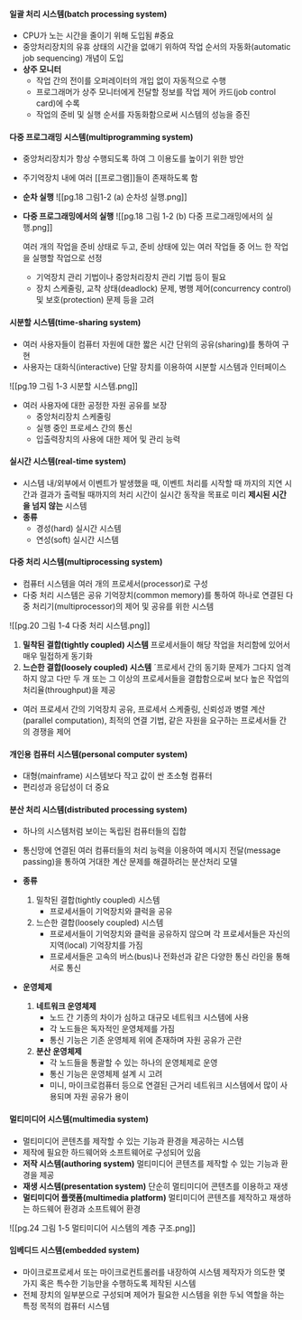 #### 일괄 처리 시스템(batch processing system)
- CPU가 노는 시간을 줄이기 위해 도입됨 #중요
- 중앙처리장치의 유휴 상태의 시간을 없애기 위하여 작업 순서의 자동화(automatic job sequencing) 개념이 도입
- **상주 모니터**
  - 작업 간의 전이를 오퍼레이터의 개입 없이 자동적으로 수행
  - 프로그래머가 상주 모니터에게 전달할 정보를 작업 제어 카드(job control card)에 수록
  - 작업의 준비 및 실행 순서를 자동화함으로써 시스템의 성능을 증진
#### 다중 프로그래밍 시스템(multiprogramming system)
- 중앙처리장치가 항상 수행되도록 하여 그 이용도를 높이기 위한 방안
- 주기억장치 내에 여러 [[프로그램]]들이 존재하도록 함
- **순차 실행**
![[pg.18 그림1-2 (a) 순차성 실행.png]]
- **다중 프로그래밍에서의 실행**
 ![[pg.18 그림 1-2 (b) 다중 프로그래밍에서의 실행.png]]
 
  여러 개의 작업을 준비 상태로 두고, 준비 상태에 있는 여러 작업들 중 어느 한 작업을 실행할 작업으로 선정
  - 기억장치 관리 기법이나 중앙처리장치 관리 기법 등이 필요
  - 장치 스케줄링, 교착 상태(deadlock) 문제, 병행 제어(concurrency control) 및 보호(protection) 문제 등을 고려
#### 시분할 시스템(time-sharing system)
- 여러 사용자들이 컴퓨터 자원에 대한 짧은 시간 단위의 공유(sharing)를 통하여 구현
- 사용자는 대화식(interactive) 단말 장치를 이용하여 시분할 시스템과 인터페이스

![[pg.19 그림 1-3 시분할 시스템.png]]

- 여러 사용자에 대한 공정한 자원 공유를 보장
  - 중앙처리장치 스케줄링
  - 실행 중인 프로세스 간의 통신
  - 입출력장치의 사용에 대한 제어 및 관리 능력
#### 실시간 시스템(real-time system)
- 시스템 내/외부에서 이벤트가 발생했을 때, 이벤트 처리를 시작할 때 까지의 지연 시간과 결과가 출력될 때까지의 처리 시간이 실시간 동작을 목표로 미리 **제시된 시간을 넘지 않는** 시스템
- **종류**
  - 경성(hard) 실시간 시스템
  - 연성(soft) 실시간 시스템
#### 다중 처리 시스템(multiprocessing system)
- 컴퓨터 시스템을 여러 개의 프로세서(processor)로 구성
- 다중 처리 시스템은 공유 기억장치(common memory)를 통하여 하나로 연결된 다중 처리기(multi­processor)의 제어 및 공유를 위한 시스템

![[pg.20 그림 1-4 다중 처리 시스템.png]]

1. **밀착된 결합(tightly coupled) 시스템**
   프로세서들이 해당 작업을 처리함에 있어서 매우 밀접하게 동기화
2. **느슨한 결합(loosely coupled) 시스템**
   ´프로세서 간의 동기화 문제가 그다지 엄격하지 않고 다만 두 개 또는 그 이상의 프로세서들을 결합함으로써 보다 높은 작업의 처리율(throughput)을 제공
- 여러 프로세서 간의 기억장치 공유, 프로세서 스케줄링, 신뢰성과 병렬 계산(parallel computation), 최적의 연결 기법, 같은 자원을 요구하는 프로세서들 간의 경쟁을 제어
#### 개인용 컴퓨터 시스템(personal computer system)
- 대형(mainframe) 시스템보다 작고 값이 싼 초소형 컴퓨터
- 편리성과 응답성이 더 중요
#### 분산 처리 시스템(distributed processing system)
- 하나의 시스템처럼 보이는 독립된 컴퓨터들의 집합
- 통신망에 연결된 여러 컴퓨터들의 처리 능력을 이용하여 메시지 전달(message passing)을 통하여 거대한 계산 문제를 해결하려는 분산처리 모델

- **종류**
  1. 밀착된 결합(tightly coupled) 시스템
     - 프로세서들이 기억장치와 클럭을 공유
    2. 느슨한 결합(loosely coupled) 시스템
       - 프로세서들이 기억장치와 클럭을 공유하지 않으며 각 프로세서들은 자신의 지역(local) 기억장치를 가짐
       - 프로세서들은 고속의 버스(bus)나 전화선과 같은 다양한 통신 라인을 통해 서로 통신

- **운영체제**
  1. **네트워크 운영체제**
     - 노드 간 기종의 차이가 심하고 대규모 네트워크 시스템에 사용
     - 각 노드들은 독자적인 운영체제를 가짐
     - 통신 기능은 기존 운영체제 위에 존재하며 자원 공유가 곤란
  2. **분산 운영체제**
     - 각 노드들을 통괄할 수 있는 하나의 운영체제로 운영
     - 통신 기능은 운영체제 설계 시 고려
     - 미니, 마이크로컴퓨터 등으로 연결된 근거리 네트워크 시스템에서 많이 사용되며 자원 공유가 용이
#### 멀티미디어 시스템(multimedia system)
 - 멀티미디어 콘텐츠를 제작할 수 있는 기능과 환경을 제공하는 시스템
- 제작에 필요한 하드웨어와 소프트웨어로 구성되어 있음
  </br>
- **저작 시스템(authoring system)** 
  멀티미디어 콘텐츠를 제작할 수 있는 기능과 환경을 제공
- **재생 시스템(presentation system)**
  단순히 멀티미디어 콘텐츠를 이용하고 재생
- **멀티미디어 플랫폼(multimedia platform)**
  멀티미디어 콘텐츠를 제작하고 재생하는 하드웨어 환경과 소프트웨어 환경

![[pg.24 그림 1-5 멀티미디어 시스템의 계층 구조.png]]
</br>
#### 임베디드 시스템(embedded system)
- 마이크로프로세서 또는 마이크로컨트롤러를 내장하여 시스템 제작자가 의도한 몇 가지 혹은 특수한 기능만을 수행하도록 제작된 시스템
- 전체 장치의 일부분으로 구성되며 제어가 필요한 시스템을 위한 두뇌 역할을 하는 특정 목적의 컴퓨터 시스템